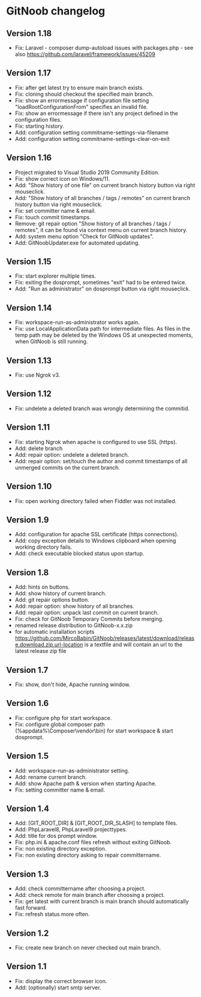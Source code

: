 # GitNoob changelog

## Version 1.18
* Fix: Laravel - composer dump-autoload issues with packages.php - see also https://github.com/laravel/framework/issues/45209

## Version 1.17
* Fix: after get latest try to ensure main branch exists.
* Fix: cloning should checkout the specified main branch.
* Fix: show an errormessage if configuration file setting "loadRootConfigurationFrom" specifies an invalid file.
* Fix: show an errormessage if there isn't any project defined in the configuration files.
* Fix: starting history.
* Add: configuration setting commitname-settings-via-filename
* Add: configuration setting commitname-settings-clear-on-exit

## Version 1.16
* Project migrated to Visual Studio 2019 Community Edition.
* Fix: show correct icon on Windows/11.
* Add: "Show history of one file" on current branch history button via right mouseclick.
* Add: "Show history of all branches / tags / remotes" on current branch history button via right mouseclick.
* Fix: set committer name & email.
* Fix: touch commit timestamps.
* Remove: git repair option "Show history of all branches / tags / remotes", it can be found via context menu on current branch history.
* Add: system menu option "Check for GitNoob updates".
* Add: GitNoobUpdater.exe for automated updating.

## Version 1.15
* Fix: start explorer multiple times.
* Fix: exiting the dosprompt, sometimes "exit" had to be entered twice.
* Add: "Run as administrator" on dosprompt button via right mouseclick.

## Version 1.14
* Fix: workspace-run-as-administrator works again.
* Fix: use LocalApplicationData path for intermediate files. As files in the temp path may be deleted by the Windows OS at unexpected moments, when GitNoob is still running.

## Version 1.13
* Fix: use Ngrok v3.

## Version 1.12
* Fix: undelete a deleted branch was wrongly determining the commitid.

## Version 1.11
* Fix: starting Ngrok when apache is configured to use SSL (https).
* Add: delete branch
* Add: repair option: undelete a deleted branch.
* Add: repair option: set/touch the author and commit timestamps of all unmerged commits on the current branch.

## Version 1.10
* Fix: open working directory failed when Fiddler was not installed.

## Version 1.9
* Add: configuration for apache SSL certificate (https connections).
* Add: copy exception details to Windows clipboard when opening working directory fails.
* Add: check executable blocked status upon startup.

## Version 1.8
* Add: hints on buttons.
* Add: show history of current branch.
* Add: git repair options button.
* Add: repair option: show history of all branches.
* Add: repair option: unpack last commit on current branch.
* Fix: check for GitNoob Temporary Commits before merging.
* renamed release distribution to GitNoob-x.x.zip
* for automatic installation scripts https://github.com/MircoBabin/GitNoob/releases/latest/download/release.download.zip.url-location is a textfile and will contain an url to the latest release zip file

## Version 1.7
* Fix: show, don't hide, Apache running window.

## Version 1.6
* Fix: configure php for start workspace.
* Fix: configure global composer path (%appdata%\Composer\vendor\bin) for start workspace & start dosprompt.

## Version 1.5
* Add: workspace-run-as-administrator setting.
* Add: rename current branch.
* Add: show Apache path & version when starting Apache.
* Fix: setting committer name & email.

## Version 1.4
* Add: [GIT_ROOT_DIR] & [GIT_ROOT_DIR_SLASH] to template files.
* Add: PhpLaravel8, PhpLaravel9 projecttypes.
* Add: title for dos prompt window.
* Fix: php.ini & apache.conf files refresh without exiting GitNoob.
* Fix: non existing directory exception.
* Fix: non existing directory asking to repair committername.

## Version 1.3

* Add: check committername after choosing a project.
* Add: check remote for main branch after choosing a project.
* Fix: get latest with current branch is main branch should automatically fast forward.
* Fix: refresh status more often.

## Version 1.2

* Fix: create new branch on never checked out main branch.

## Version 1.1

* Fix: display the correct browser icon.
* Add: (optionally) start smtp server.
